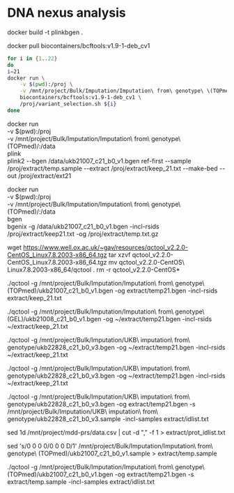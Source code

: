 # DNA nexus analysis

docker build -t plinkbgen .

docker pull biocontainers/bcftools:v1.9-1-deb_cv1


```bash
for i in {1..22}
do
i=21
docker run \
    -v $(pwd):/proj \
    -v /mnt/project/Bulk/Imputation/Imputation\ from\ genotype\ \(TOPmed\)/helper_files/:/data \
    biocontainers/bcftools:v1.9-1-deb_cv1 \
    /proj/variant_selection.sh ${i}
done
```


docker run \
    -v $(pwd):/proj \
    -v /mnt/project/Bulk/Imputation/Imputation\ from\ genotype\ \(TOPmed\)/:/data \
    plink \
    plink2 --bgen /data/ukb21007_c21_b0_v1.bgen ref-first --sample /proj/extract/temp.sample --extract /proj/extract/keep_21.txt --make-bed --out /proj/extract/ext21

docker run \
    -v $(pwd):/proj \
    -v /mnt/project/Bulk/Imputation/Imputation\ from\ genotype\ \(TOPmed\)/:/data \
    bgen \
    bgenix -g /data/ukb21007_c21_b0_v1.bgen -incl-rsids /proj/extract/keep21.txt -og /proj/extract/temp.txt.gz

wget https://www.well.ox.ac.uk/~gav/resources/qctool_v2.2.0-CentOS_Linux7.8.2003-x86_64.tgz
tar xzvf qctool_v2.2.0-CentOS_Linux7.8.2003-x86_64.tgz
mv qctool_v2.2.0-CentOS\ Linux7.8.2003-x86_64/qctool .
rm -r qctool_v2.2.0-CentOS*

./qctool -g /mnt/project/Bulk/Imputation/Imputation\ from\ genotype\ \(TOPmed\)/ukb21007_c21_b0_v1.bgen -og extract/temp21.bgen -incl-rsids extract/keep_21.txt

./qctool -g /mnt/project/Bulk/Imputation/Imputation\ from\ genotype\ \(GEL\)/ukb21008_c21_b0_v1.bgen -og ~/extract/temp21.bgen -incl-rsids ~/extract/keep_21.txt

./qctool -g /mnt/project/Bulk/Imputation/UKB\ imputation\ from\ genotype/ukb22828_c21_b0_v3.bgen -og ~/extract/temp21.bgen -incl-rsids ~/extract/keep_21.txt


./qctool -g /mnt/project/Bulk/Imputation/UKB\ imputation\ from\ genotype/ukb22828_c21_b0_v3.bgen -og ~/extract/temp21.bgen -incl-rsids ~/extract/keep_21.txt

./qctool -g /mnt/project/Bulk/Imputation/UKB\ imputation\ from\ genotype/ukb22828_c21_b0_v3.bgen -og extract/temp21.bgen -s /mnt/project/Bulk/Imputation/UKB\ imputation\ from\ genotype/ukb22828_c21_b0_v3.sample -incl-samples extract/idlist.txt

sed 1d /mnt/project/mdd-prs/data.csv | cut -d "," -f 1 > extract/prot_idlist.txt

sed 's/0 0 0 0/0 0 0 D/1' /mnt/project/Bulk/Imputation/Imputation\ from\ genotype\ \(TOPmed\)/ukb21007_c21_b0_v1.sample > extract/temp.sample

./qctool -g /mnt/project/Bulk/Imputation/Imputation\ from\ genotype\ \(TOPmed\)/ukb21007_c21_b0_v1.bgen -og extract/temp21.bgen -s extract/temp.sample -incl-samples extract/idlist.txt




```